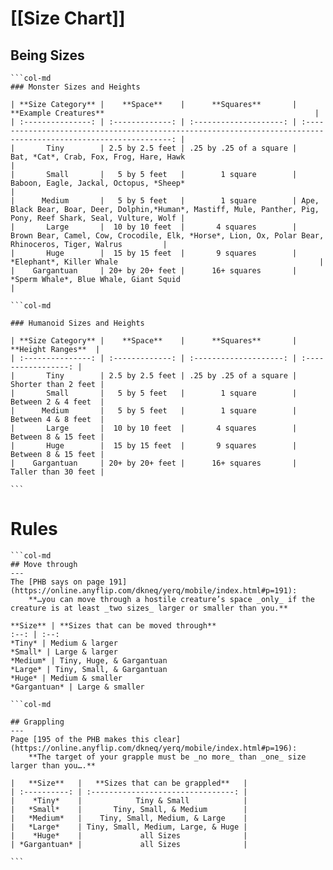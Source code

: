 # [[Size Chart]]
## Being Sizes
````col
```col-md
### Monster Sizes and Heights

| **Size Category** |    **Space**    |      **Squares**       |                                              **Example Creatures**                                               |
| :---------------: | :-------------: | :--------------------: | :--------------------------------------------------------------------------------------------------------------: |
|       Tiny        | 2.5 by 2.5 feet | .25 by .25 of a square |                                     Bat, *Cat*, Crab, Fox, Frog, Hare, Hawk                                      |
|       Small       |   5 by 5 feet   |        1 square        |                                     Baboon, Eagle, Jackal, Octopus, *Sheep*                                      |
|      Medium       |   5 by 5 feet   |        1 square        | Ape, Black Bear, Boar, Deer, Dolphin,*Human*, Mastiff, Mule, Panther, Pig, Pony, Reef Shark, Seal, Vulture, Wolf |
|       Large       |  10 by 10 feet  |       4 squares        |         Brown Bear, Camel, Cow, Crocodile, Elk, *Horse*, Lion, Ox, Polar Bear, Rhinoceros, Tiger, Walrus         |
|       Huge        |  15 by 15 feet  |       9 squares        |                                             *Elephant*, Killer Whale                                             |
|    Gargantuan     | 20+ by 20+ feet |      16+ squares       |                                      *Sperm Whale*, Blue Whale, Giant Squid                                      |

```col-md

### Humanoid Sizes and Heights

| **Size Category** |    **Space**    |      **Squares**       |  **Height Ranges**  |
| :---------------: | :-------------: | :--------------------: | :-----------------: |
|       Tiny        | 2.5 by 2.5 feet | .25 by .25 of a square | Shorter than 2 feet |
|       Small       |   5 by 5 feet   |        1 square        | Between 2 & 4 feet  |
|      Medium       |   5 by 5 feet   |        1 square        | Between 4 & 8 feet  |
|       Large       |  10 by 10 feet  |       4 squares        | Between 8 & 15 feet |
|       Huge        |  15 by 15 feet  |       9 squares        | Between 8 & 15 feet |
|    Gargantuan     | 20+ by 20+ feet |      16+ squares       | Taller than 30 feet |

```
````

# Rules
````col
```col-md
## Move through 
---
The [PHB says on page 191](https://online.anyflip.com/dkneq/yerq/mobile/index.html#p=191): 
	**…you can move through a hostile creature’s space _only_ if the creature is at least _two sizes_ larger or smaller than you.**

**Size** | **Sizes that can be moved through**
:--: | :--:
*Tiny* | Medium & larger 
*Small* | Large & larger 
*Medium* | Tiny, Huge, & Gargantuan 
*Large* | Tiny, Small, & Gargantuan 
*Huge* | Medium & smaller 
*Gargantuan* | Large & smaller  

```col-md

## Grappling
---
Page [195 of the PHB makes this clear](https://online.anyflip.com/dkneq/yerq/mobile/index.html#p=196): 
	**The target of your grapple must be _no more_ than _one_ size larger than you….**  

|   **Size**   |   **Sizes that can be grappled**   |
| :----------: | :--------------------------------: |
|    *Tiny*    |            Tiny & Small            |
|   *Small*    |       Tiny, Small, & Medium        |
|   *Medium*   |    Tiny, Small, Medium, & Large    |
|   *Large*    | Tiny, Small, Medium, Large, & Huge |
|    *Huge*    |             all Sizes              |
| *Gargantuan* |             all Sizes              |

```
````  

